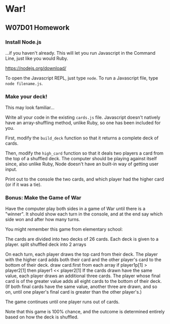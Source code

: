 # War!
## W07D01 Homework

### Install Node.js

...if you haven't already. This will let you run Javascript in the Command Line, just like you would Ruby.

https://nodejs.org/download/

To open the Javascript REPL, just type `node`. To run a Javascript file, type `node filename.js`.

### Make your deck!

This may look familiar...

Write all your code in the existing `cards.js` file. Javascript doesn't natively have an array-shuffling method, unlike Ruby, so one has been included for you.

First, modify the `build_deck` function so that it returns a complete deck of cards.

Then, modify the `high_card` function so that it deals two players a card from the top of a shuffled deck. The computer should be playing against itself since, also unlike Ruby, Node doesn't have an built-in way of getting user input.

Print out to the console the two cards, and which player had the higher card (or if it was a tie).

### Bonus: Make the Game of War

Have the computer play both sides in a game of War until there is a "winner". It should show each turn in the console, and at the end say which side won and after how many turns.

You might remember this game from elementary school:

The cards are divided into two decks of 26 cards. Each deck is given to a player.
split shuffled deck into 2 arrays

On each turn, each player draws the top card from their deck. The player with the higher card adds both their card and the other player's card to the bottom of their deck.
draw card.first from each array if player1p[1] > player2[1] then player1 << player2[1]
If the cards drawn have the same value, each player draws an additional three cards. The player whose final card is of the greater value adds all eight cards to the bottom of their deck. (If both final cards have the same value, another three are drawn, and so on, until one player's final card is greater than the other player's.)


The game continues until one player runs out of cards.

Note that this game is 100% chance, and the outcome is determined entirely based on how the deck is shuffled.
